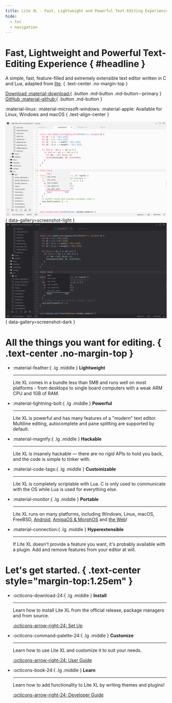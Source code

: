 ```yaml
---
title: Lite XL - Fast, Lightweight and Powerful Text-Editing Experience
hide:
  - toc
  - navigation
---
```


<style>
    /* hide the "view page source" and "edit page" buttons */
    .md-content__button, .md-source-file, .md-footer__inner.md-footer__inner {
        display: none;
    }
</style>

<div class="hero flex-center" markdown>
<div markdown>

# Fast, Lightweight and Powerful Text-Editing Experience { #headline }

A simple, fast, feature-filled and extremely extensible text editor
written in C and Lua, adapted from [lite].
{ .text-center .no-margin-top }

<div class="downloads" markdown>

[Download :material-download:][setup]{ .button .md-button .md-button--primary }
[GitHub :material-github:][github]{ .button .md-button }

</div>

<div class="footer" markdown>
<span markdown>
:material-linux: :material-microsoft-windows: :material-apple:
</span>
Available for Linux, Windows and macOS
{ .text-align-center }
</div>

</div>
</div>

![Lite XL with summer theme][summer]{ data-gallery=screenshot-light }
![Lite XL with default theme][default]{ data-gallery=screenshot-dark }

# All the things you want for editing. { .text-center .no-margin-top }

<div class="grid cards" markdown>

-   :material-feather:{ .lg .middle } **Lightweight**

    ---

    Lite XL comes in a bundle less than 5MB and runs well on most platforms -
    from desktops to single board computers with a weak ARM CPU
    and 1GB of RAM.

-   :material-lightning-bolt:{ .lg .middle } **Powerful**

    ---

    Lite XL is powerful and has many features of a "modern" text editor.
    Multiline editing, autocomplete and pane splitting are supported by default.

-   :material-magnify:{ .lg .middle } **Hackable**

    ---

    Lite XL is insanely hackable — there are no rigid APIs to hold you back,
    and the code is simple to tinker with.

</div>

<div class="grid cards" markdown>

-   :material-code-tags:{ .lg .middle } **Customizable**

    ---

    Lite XL is completely scriptable with Lua.
    C is only used to communicate with the OS while Lua is used for everything else.

-   :material-monitor:{ .lg .middle } **Portable**

    ---

    Lite XL runs on many platforms, including Windows, Linux, macOS,
    FreeBSD, [Android][android], [AmigaOS & MorphOS][amiga]
    and [the Web][wasm]!

-   :material-connection:{ .lg .middle } **Hyperextensible**

    ---

    If Lite XL doesn't provide a feature you want, it's probably available
    with a plugin. Add and remove features from your editor at will.

</div>

# Let's get started. { .text-center style="margin-top:1.25em" }

<div class="grid cards" markdown>

-   :octicons-download-24:{ .lg .middle } **Install**

    ---

    Learn how to install Lite XL from the official release,
    package managers and from source.

    [:octicons-arrow-right-24: Set Up][setup]

-   :octicons-command-palette-24:{ .lg .middle } **Customize**

    ---

    Learn how to use Lite XL and customize it to suit your needs.

    [:octicons-arrow-right-24: User Guide][user-guide]

-   :octicons-book-24:{ .lg .middle } **Learn**

    ---

    Learn how to add functionality to Lite XL by writing
    themes and plugins!

    [:octicons-arrow-right-24: Developer Guide][developer-guide]

</div>


[lite]:            https://github.com/rxi/lite
[github]:          https://github.com/lite-xl/lite-xl
[summer]:          ./assets/screenshots/theme-summer.png#only-light
[default]:         ./assets/screenshots/theme-default.png#only-dark
[android]:         https://github.com/adamharrison/lite-xl-android "Lite XL Android Port by Adam"
[amiga]:           https://git.walkero.gr/walkero/lite-xl "AmigaOS & MorphOS Port by Walkero"
[wasm]:            https://lite-xl.com/playground "Lite XL compiled into WebAssembly"
[setup]:           setup/getting-started.md
[user-guide]:      user-guide/introduction.md
[developer-guide]: developer-guide/index.md